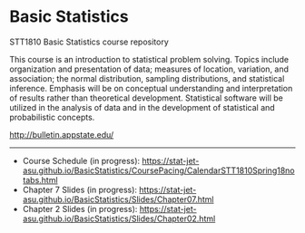 # Basic Statistics

STT1810 Basic Statistics course repository

This course is an introduction to statistical problem solving. Topics include organization and presentation of data; measures of location, variation, and association; the normal distribution, sampling distributions, and statistical inference. Emphasis will be on conceptual understanding and interpretation of results rather than theoretical development. Statistical software will be utilized in the analysis of data and in the development of statistical and probabilistic concepts.

http://bulletin.appstate.edu/

<hr>

* Course Schedule (in progress): https://stat-jet-asu.github.io/BasicStatistics/CoursePacing/CalendarSTT1810Spring18notabs.html
* Chapter 7 Slides (in progress): https://stat-jet-asu.github.io/BasicStatistics/Slides/Chapter07.html
* Chapter 2 Slides (in progress): https://stat-jet-asu.github.io/BasicStatistics/Slides/Chapter02.html

